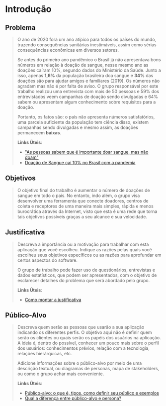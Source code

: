 # Introdução

## Problema
> O ano de 2020 fora um ano atípico para todos os países do mundo, trazendo consequências sanitárias inestimáveis, assim como sérias consequências econômicas em diversos setores. 
>
> Se antes do primeiro ano pandêmico o Brasil já não apresentava bons números em relação à doação de sangue, nesse mesmo ano as doações caíram 10%, segundo dados do Ministério da Saúde. Junto a isso, apenas **1,6%** da população brasileira doa sangue e **34%** das doações são para ajudar amigos e familiares (2019). Os números não agradam mas não é por falta de aviso. O grupo responsável por este trabalho realizou uma entrevista com mais de 50 pessoas e 59% dos entrevistados veem campanhas de doação sendo divulgadas e 64% sabem ou apresentam algum conhecimento sobre requisitos para a doação.
>
> Portanto, os fatos são: o país não apresenta números satisfatórios, uma parcela suficiente da população tem ciência disso, existem campanhas sendo divulgadas e mesmo assim, as doações permanecem **baixas**.
>
> **Links Úteis**:
> - ["As pessoas sabem que é importante doar sangue, mas não doam"](https://observatorio3setor.org.br/carrossel/as-pessoas-sabem-que-e-importante-doar-sangue-mas-nao-doam/)
> - [Doação de Sangue cai 10% no Brasil com a pandemia](https://www.cnnbrasil.com.br/saude/doacao-de-sangue-cai-10-no-brasil-com-a-pandemia/)

## Objetivos
> O objetivo final do trabalho é aumentar o número de doações de sangue em todo o país. No entanto, indo além, o grupo visa desenvolver uma ferramenta que conecte doadores, centros de coleta e receptores de uma maneira mais simples, rápida e menos burocrática através da Internet, visto que esta é uma rede que torna tais objetivos possíveis graças a seu alcance e sua velocidade.

## Justificativa

> Descreva a importância ou a motivação para trabalhar com esta aplicação
> que você escolheu. Indique as razões pelas quais você escolheu seus
> objetivos específicos ou as razões para aprofundar em certos aspectos
> do software.
> 
> O grupo de trabalho pode fazer uso de questionários, entrevistas e
> dados estatísticos, que podem ser apresentados, com o objetivo de
> esclarecer detalhes do problema que será abordado pelo grupo.
>
> **Links Úteis**:
> - [Como montar a justificativa](https://guiadamonografia.com.br/como-montar-justificativa-do-tcc/)

## Público-Alvo

> Descreva quem serão as pessoas que usarão a sua aplicação indicando os
> diferentes perfis. O objetivo aqui não é definir quem serão os
> clientes ou quais serão os papéis dos usuários na aplicação. A ideia
> é, dentro do possível, conhecer um pouco mais sobre o perfil dos
> usuários: conhecimentos prévios, relação com a tecnologia, relações
> hierárquicas, etc.
>
> Adicione informações sobre o público-alvo por meio de uma descrição
> textual, ou diagramas de personas, mapa de stakeholders, ou como o
> grupo achar mais conveniente.
> 
> **Links Úteis**:
> - [Público-alvo: o que é, tipos, como definir seu público e exemplos](https://klickpages.com.br/blog/publico-alvo-o-que-e/)
> - [Qual a diferença entre público-alvo e persona?](https://rockcontent.com/blog/diferenca-publico-alvo-e-persona/)
 
